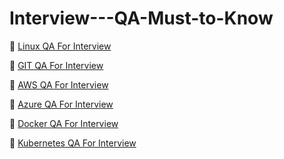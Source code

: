 # Interview---QA-Must-to-Know

📌 [Linux QA For Interview](https://devops-diaries.beehiiv.com/p/50-linux-questions-must-to-know)

📌 [GIT QA For Interview](https://devops-diaries.beehiiv.com/p/50-git-questions-must-to-know)

📌 [AWS QA For Interview](https://devops-diaries.beehiiv.com/p/50-git-questions-must-to-know-bc78)

📌 [Azure QA For Interview](https://devops-diaries.beehiiv.com/p/50-azure-questions-must-to-know)

📌 [Docker QA For Interview](https://devops-diaries.beehiiv.com/p/docker-questions-must-to-know)

📌 [Kubernetes QA For Interview](https://devops-diaries.beehiiv.com/p/50-kubernetes-questions-must-to-know)
